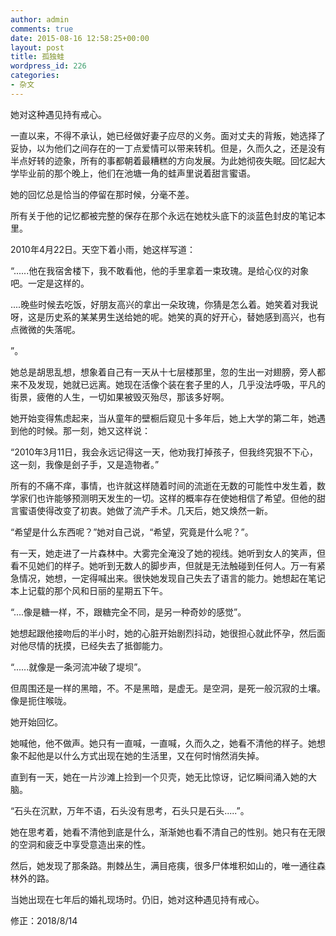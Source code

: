 ```yaml
---
author: admin
comments: true
date: 2015-08-16 12:58:25+00:00
layout: post
title: 孤独蛙
wordpress_id: 226
categories:
- 杂文
---
```


她对这种遇见持有戒心。

一直以来，不得不承认，她已经做好妻子应尽的义务。面对丈夫的背叛，她选择了妥协，以为他们之间存在的一丁点爱情可以带来转机。但是，久而久之，还是没有半点好转的迹象，所有的事都朝着最糟糕的方向发展。为此她彻夜失眠。回忆起大学毕业前的那个晚上，他们在池塘一角的蛙声里说着甜言蜜语。

她的回忆总是恰当的停留在那时候，分毫不差。



所有关于他的记忆都被完整的保存在那个永远在她枕头底下的淡蓝色封皮的笔记本里。

2010年4月22日。天空下着小雨，她这样写道：



“......他在我宿舍楼下，我不敢看他，他的手里拿着一束玫瑰。是给心仪的对象吧。一定是这样的。



....晚些时候去吃饭，好朋友高兴的拿出一朵玫瑰，你猜是怎么着。她笑着对我说呀，这是历史系的某某男生送给她的呢。她笑的真的好开心，替她感到高兴，也有点微微的失落呢。

”。

她总是胡思乱想，想象着自己有一天从十七层楼那里，忽的生出一对翅膀，旁人都来不及发现，她就已远离。她现在活像个装在套子里的人，几乎没法呼吸，平凡的街景，疲倦的人生，一切如果被毁灭殆尽，那该多好啊。



她开始变得焦虑起来，当从童年的壁橱后窥见十多年后，她上大学的第二年，她遇到他的时候。那一刻，她又这样说：

“2010年3月11日，我会永远记得这一天，他劝我打掉孩子，但我终究狠不下心，这一刻，我像是刽子手，又是造物者。”



所有的不痛不痒，事情，也许就这样随着时间的流逝在无数的可能性中发生着，数学家们也许能够预测明天发生的一切。这样的概率存在使她相信了希望。但他的甜言蜜语使得改变了初衷。她做了流产手术。几天后，她又焕然一新。



“希望是什么东西呢？”她对自己说，“希望，究竟是什么呢？”。



有一天，她走进了一片森林中。大雾完全淹没了她的视线。她听到女人的笑声，但看不见她们的样子。她听到无数人的脚步声，但就是无法触碰到任何人。万一有紧急情况，她想，一定得喊出来。很快她发现自己失去了语言的能力。她想起在笔记本上记载的那个风和日丽的星期五下午。

“....像是糖一样，不，跟糖完全不同，是另一种奇妙的感觉”。



她想起跟他接吻后的半小时，她的心脏开始剧烈抖动，她很担心就此怀孕，然后面对他尽情的抚摸，已经失去了抵御能力。



“......就像是一条河流冲破了堤坝”。



但周围还是一样的黑暗，不。不是黑暗，是虚无。是空洞，是死一般沉寂的土壤。像是扼住喉咙。

她开始回忆。

她喊他，他不做声。她只有一直喊，一直喊，久而久之，她看不清他的样子。她想象不起他是以什么方式出现在她的生活里，又在何时悄然消失掉。

直到有一天，她在一片沙滩上捡到一个贝壳，她无比惊讶，记忆瞬间涌入她的大脑。

“石头在沉默，万年不语，石头没有思考，石头只是石头.....”。

她在思考着，她看不清他到底是什么，渐渐她也看不清自己的性别。她只有在无限的空洞和疲乏中享受意造出来的性。

然后，她发现了那条路。荆棘丛生，满目疮痍，很多尸体堆积如山的，唯一通往森林外的路。

当她出现在七年后的婚礼现场时。仍旧，她对这种遇见持有戒心。





修正：2018/8/14
